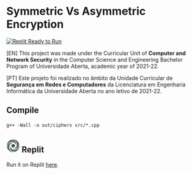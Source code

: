 # Symmetric Vs Asymmetric Encryption

[![Replit Ready to Run](https://img.shields.io/badge/Replit-Ready_to_Run-informational?logo=replit&labelColor=white)](https://replit.com/@DiogoAntao/UAbciphers)

[EN] This project was made under the Curricular Unit of **Computer and Network Security** in the Computer Science and Engineering Bachelor Program of Universidade Aberta, academic year of 2021-22.

[PT] Este projeto foi realizado no âmbito da Unidade Curricular de **Segurança em Redes e Computadores** da Licenciatura em Engenharia Informática da Universidade Aberta no ano letivo de 2021-22.

## Compile
	g++ -Wall -o out/ciphers src/*.cpp
	
## <a href="https://replit.com/"><img src="https://raw.githubusercontent.com/4ntony4/UAb/eba38fc374dc7ba986ecfb0b1a54e4c4ccc5117b/img/logos/replit/replit.svg" alt="Replit" width="35"></a> Replit
Run it on Replit [here](https://replit.com/@DiogoAntao/UAbciphers).
